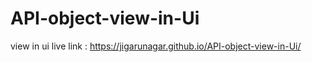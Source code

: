 # API-object-view-in-Ui
view in ui
live link : https://jigarunagar.github.io/API-object-view-in-Ui/
